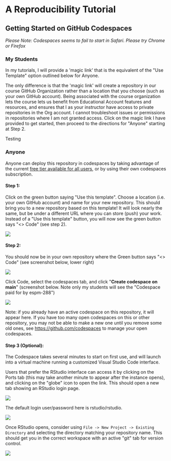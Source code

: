 # A Reproducibility Tutorial

## Getting Started on GitHub Codespaces

*Please Note: Codespaces seems to fail to start in Safari. Please try Chrome or Firefox*

### My Students

In my tutorials, I will provide a 'magic link' that is the equivalent of the "Use Template" option outlined below for Anyone.

The only difference is that the 'magic link' will create a repository in our course GitHub Organization rather than a location that you choose (such as your own GitHub account). Being associated with the course organization lets the course lets us benefit from Educational Account features and resources, and ensures that I as your instructor have access to private repositories in the Org account. I cannot troubleshoot issues or permissions in repositories where I am not granted access. Click on the magic link I have provided to get started, then proceed to the directions for "Anyone" starting at Step 2.


Testing

### Anyone

Anyone can deploy this repository in codespaces by taking advantage of the current [free tier available for all users](https://docs.github.com/en/billing/managing-billing-for-github-codespaces/about-billing-for-github-codespaces), or by using their own codespaces subscription.

#### Step 1:

Click on the green button saying "Use this template". Choose a location (i.e. your own GitHub account) and name for your new repository. This should bring you to a new repository based on this template! It will look nearly the same, but be under a different URL where you can store (push) your work. Instead of a "Use this template" button, you will now see the green button says "\<\> Code" (see step 2).

![](https://user-images.githubusercontent.com/222586/218885361-269658a0-308e-4f4f-972e-d918f9cd90de.png)

#### Step 2:

You should now be in your own repository where the Green button says "\<\> Code" (see screenshot below, lower right)

![](https://user-images.githubusercontent.com/222586/218886058-3902196e-f5a0-4345-b2e4-40b4798dd463.png)

Click Code, select the codespaces tab, and click "**Create codespace on main**" (screenshot below. Note only my students will see the "Codespace paid for by espm-288")

![](https://user-images.githubusercontent.com/222586/218886220-e5d25c1d-2ec4-49ef-ad04-bd5a0191672e.png)

Note: if you already have an active codespace on this repository, it will appear here. If you have too many open codespaces on this or other repository, you may not be able to make a new one until you remove some old ones, see <https://github.com/codespaces> to manage your open codespaces.

#### Step 3 (Optional):

The Codespace takes several minutes to start on first use, and will launch into a virtual machine running a customized Visual Studio Code interface.

Users that prefer the RStudio interface can access it by clicking on the Ports tab (this may take another minute to appear after the instance opens), and clicking on the "globe" icon to open the link. This should open a new tab showing an RStudio login page.

![](https://user-images.githubusercontent.com/222586/218887216-f121d03b-edc0-423c-a455-ab361bee1adc.png)

The default login user/password here is rstudio/rstudio.

![](https://user-images.githubusercontent.com/222586/218887796-7f7a0379-0b65-48e0-b318-de102b55ed71.png)

Once RStudio opens, consider using `File -> New Project -> Existing Directory` and selecting the directory matching your repository name. This should get you in the correct workspace with an active "git" tab for version control.

![](https://user-images.githubusercontent.com/222586/218887914-6a34dca5-7c02-43a4-92c5-90ef72134cca.png)
